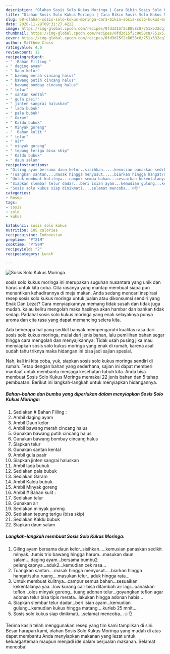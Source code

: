 ```yaml
---
description: "Olahan Sosis Solo Kukus Moringa | Cara Bikin Sosis Solo Kukus Moringa Yang Bikin Ngiler"
title: "Olahan Sosis Solo Kukus Moringa | Cara Bikin Sosis Solo Kukus Moringa Yang Bikin Ngiler"
slug: 68-olahan-sosis-solo-kukus-moringa-cara-bikin-sosis-solo-kukus-moringa-yang-bikin-ngiler
date: 2020-11-29T09:31:27.422Z
image: https://img-global.cpcdn.com/recipes/0fd3d15f2c8058c8/751x532cq70/sosis-solo-kukus-moringa-foto-resep-utama.jpg
thumbnail: https://img-global.cpcdn.com/recipes/0fd3d15f2c8058c8/751x532cq70/sosis-solo-kukus-moringa-foto-resep-utama.jpg
cover: https://img-global.cpcdn.com/recipes/0fd3d15f2c8058c8/751x532cq70/sosis-solo-kukus-moringa-foto-resep-utama.jpg
author: Matthew Cross
ratingvalue: 4.6
reviewcount: 12
recipeingredient:
- "  Bahan Filling "
- " daging ayam"
- " Daun kelor"
- " bawang merah cincang halus"
- " bawang putih cincang halus"
- " bawang bombay cincang halus"
- " telur"
- " santan kental"
- " gula pasir"
- " jinten sangrai haluskan"
- " lada bubuk"
- " pala bubuk"
- " Garam"
- " Kaldu bubuk"
- " Minyak goreng"
- "  Bahan kulit "
- " telur"
- " air"
- " minyak goreng"
- " tepung terigu bisa skip"
- " Kaldu bubuk"
- " daun salam"
recipeinstructions:
- "Giling ayam bersama daun kelor..sisihkan.....kemusian panaskan sedikit minyak...tumis trio bawang hingga harum...masukan daun salam....daging ayam...bersama bumbu2 pelengkapnya...aduk2...kemudian cek rasa..."
- "Tuangkan santan....masak hingga menyusut.....biarkan hingga hangat/suhu ruang....masukan telur...aduk hingga rata..."
- "Untuk membuat kulitnya...campur semua bahan...sesuaikan kekentalanya yaa...low kurang cair bisa ditambah air lagi...panaskan teflon...oles minyak goreng...tuang adonan telur...goyangkan teflon agar adonan telur bisa tipis merata...lakukan hingga adonan habis..."
- "Siapkan slembar telur dadar...beri isian ayam...kemudian gulung...kemudian kukus hingga matang....kurleb 25 mnit...."
- "Sosis solo kukus siap dinikmati....selamat mencoba...☺️👌"
categories:
- Resep
tags:
- sosis
- solo
- kukus

katakunci: sosis solo kukus 
nutrition: 105 calories
recipecuisine: Indonesian
preptime: "PT21M"
cooktime: "PT58M"
recipeyield: "2"
recipecategory: Lunch

---
```



![Sosis Solo Kukus Moringa](https://img-global.cpcdn.com/recipes/0fd3d15f2c8058c8/751x532cq70/sosis-solo-kukus-moringa-foto-resep-utama.jpg)


sosis solo kukus moringa ini merupakan suguhan nusantara yang unik dan harus untuk kita coba. Cita rasanya yang mantap membuat siapa pun menantikan kehadirannya di meja makan.
Anda sedang mencari inspirasi resep sosis solo kukus moringa untuk jualan atau dikonsumsi sendiri yang Enak Dan Lezat? Cara menyiapkannya memang tidak susah dan tidak juga mudah. kalau keliru mengolah maka hasilnya akan hambar dan bahkan tidak sedap. Padahal sosis solo kukus moringa yang enak selayaknya punya aroma dan cita rasa yang dapat memancing selera kita.



Ada beberapa hal yang sedikit banyak mempengaruhi kualitas rasa dari sosis solo kukus moringa, mulai dari jenis bahan, lalu pemilihan bahan segar hingga cara mengolah dan menyajikannya. Tidak usah pusing jika mau menyiapkan sosis solo kukus moringa yang enak di rumah, karena asal sudah tahu triknya maka hidangan ini bisa jadi sajian spesial.


Nah, kali ini kita coba, yuk, siapkan sosis solo kukus moringa sendiri di rumah. Tetap dengan bahan yang sederhana, sajian ini dapat memberi manfaat untuk membantu menjaga kesehatan tubuh kita. Anda bisa membuat Sosis Solo Kukus Moringa memakai 22 jenis bahan dan 5 tahap pembuatan. Berikut ini langkah-langkah untuk menyiapkan hidangannya.

<!--inarticleads1-->

##### Bahan-bahan dan bumbu yang diperlukan dalam menyiapkan Sosis Solo Kukus Moringa:

1. Sediakan  # Bahan Filling :
1. Ambil  daging ayam
1. Ambil  Daun kelor
1. Ambil  bawang merah cincang halus
1. Gunakan  bawang putih cincang halus
1. Gunakan  bawang bombay cincang halus
1. Siapkan  telur
1. Gunakan  santan kental
1. Ambil  gula pasir
1. Siapkan  jinten sangrai haluskan
1. Ambil  lada bubuk
1. Sediakan  pala bubuk
1. Sediakan  Garam
1. Ambil  Kaldu bubuk
1. Ambil  Minyak goreng
1. Ambil  # Bahan kulit :
1. Sediakan  telur
1. Gunakan  air
1. Sediakan  minyak goreng
1. Sediakan  tepung terigu (bisa skip)
1. Sediakan  Kaldu bubuk
1. Siapkan  daun salam




<!--inarticleads2-->

##### Langkah-langkah membuat Sosis Solo Kukus Moringa:

1. Giling ayam bersama daun kelor..sisihkan.....kemusian panaskan sedikit minyak...tumis trio bawang hingga harum...masukan daun salam....daging ayam...bersama bumbu2 pelengkapnya...aduk2...kemudian cek rasa...
1. Tuangkan santan....masak hingga menyusut.....biarkan hingga hangat/suhu ruang....masukan telur...aduk hingga rata...
1. Untuk membuat kulitnya...campur semua bahan...sesuaikan kekentalanya yaa...low kurang cair bisa ditambah air lagi...panaskan teflon...oles minyak goreng...tuang adonan telur...goyangkan teflon agar adonan telur bisa tipis merata...lakukan hingga adonan habis...
1. Siapkan slembar telur dadar...beri isian ayam...kemudian gulung...kemudian kukus hingga matang....kurleb 25 mnit....
1. Sosis solo kukus siap dinikmati....selamat mencoba...☺️👌




Terima kasih telah menggunakan resep yang tim kami tampilkan di sini. Besar harapan kami, olahan Sosis Solo Kukus Moringa yang mudah di atas dapat membantu Anda menyiapkan makanan yang lezat untuk keluarga/teman maupun menjadi ide dalam berjualan makanan. Selamat mencoba!
